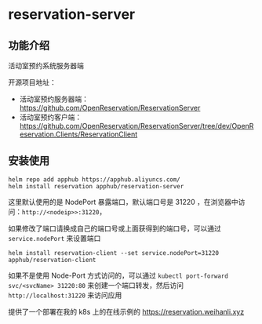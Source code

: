 # reservation-server

## 功能介绍

活动室预约系统服务器端

开源项目地址：

- 活动室预约服务器端：<https://github.com/OpenReservation/ReservationServer>
- 活动室预约客户端：<https://github.com/OpenReservation/ReservationServer/tree/dev/OpenReservation.Clients/ReservationClient>

## 安装使用

```shell
helm repo add apphub https://apphub.aliyuncs.com/
helm install reservation apphub/reservation-server
```

这里默认使用的是 NodePort 暴露端口，默认端口号是 31220 ，在浏览器中访问：`http://<nodeip>>:31220`，

如果修改了端口请换成自己的端口号或上面获得到的端口号，可以通过 `service.nodePort` 来设置端口

```shell
helm install reservation-client --set service.nodePort=31220 apphub/reservation-client
```

如果不是使用 Node-Port 方式访问的，可以通过 `kubectl port-forward svc/<svcName> 31220:80` 来创建一个端口转发，然后访问 `http://localhost:31220` 来访问应用

提供了一个部署在我的 k8s 上的在线示例的 <https://reservation.weihanli.xyz>
